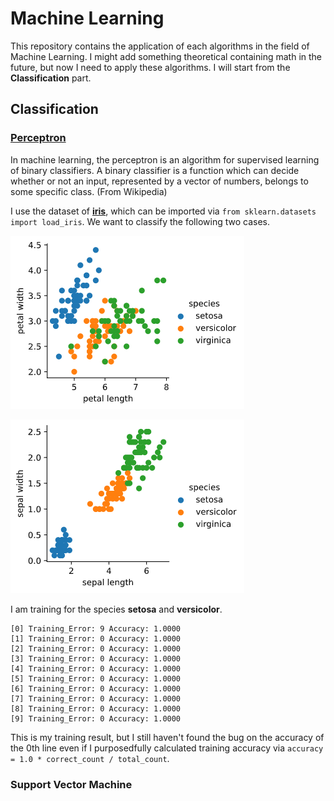 # Machine Learning

This repository contains the application of each algorithms in the field of Machine Learning. I might add something theoretical containing math in the future, but now I need to apply these algorithms. I will start from the **Classification** part.



## Classification

### [Perceptron](https://github.com/immmjack/Machine_Learning/tree/master/Classification/Perceptron/Perceptron.ipynb)

In machine learning, the perceptron is an algorithm for supervised learning of binary classifiers. A binary classifier is a function which can decide whether or not an input, represented by a vector of numbers, belongs to some specific class. (From Wikipedia)

I use the dataset of [**iris**](https://archive.ics.uci.edu/ml/datasets/iris), which can be imported via `from sklearn.datasets import load_iris`. We want to classify the following two cases.

![petal.png](https://github.com/immmjack/Machine_Learning/blob/master/Classification/Perceptron/petal.png?raw=true)

![sepal.png](https://github.com/immmjack/Machine_Learning/blob/master/Classification/Perceptron/sepal.png?raw=true)

I am training for the species **setosa** and **versicolor**.

```
[0] Training_Error: 9 Accuracy: 1.0000 
[1] Training_Error: 0 Accuracy: 1.0000 
[2] Training_Error: 0 Accuracy: 1.0000 
[3] Training_Error: 0 Accuracy: 1.0000 
[4] Training_Error: 0 Accuracy: 1.0000 
[5] Training_Error: 0 Accuracy: 1.0000 
[6] Training_Error: 0 Accuracy: 1.0000 
[7] Training_Error: 0 Accuracy: 1.0000 
[8] Training_Error: 0 Accuracy: 1.0000 
[9] Training_Error: 0 Accuracy: 1.0000
```

This is my training result, but I still haven't found the bug on the accuracy of the 0th line even if I purposedfully calculated training accuracy via `accuracy = 1.0 * correct_count / total_count`.



### Support Vector Machine

